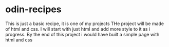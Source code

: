 # odin-recipes
This is just a basic recipe, it is one of my projects
THe project will be made of html and css.
I will start with just html and add more style to it as i progress.
By the end of this project i would have built a simple page with html and css
